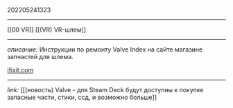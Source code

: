 202205241323
***
[[00 VR]] [[(VR) VR-шлем]]
***
*описание:*
Инструкции по ремонту Valve Index на сайте магазине запчастей для шлема.

[ifixit.com](https://ru.ifixit.com/Device/Valve_Index_Headset)
***
*link:*
[[(новость) Valve - для Steam Deck будут доступны к покупке запасные части, стики, ссд, и возможно больше]]